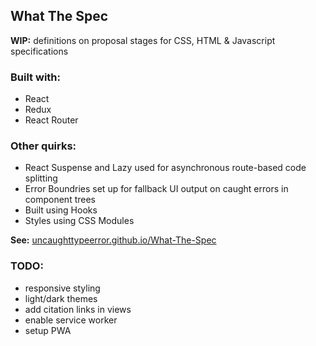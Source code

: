 ## What The Spec
**WIP:** definitions on proposal stages for CSS, HTML & Javascript specifications

### Built with:
- React
- Redux
- React Router

### Other quirks:
- React Suspense and Lazy used for asynchronous route-based code splitting
- Error Boundries set up for fallback UI output on caught errors in component trees
- Built using Hooks
- Styles using CSS Modules

**See:** [uncaughttypeerror.github.io/What-The-Spec](https://uncaughttypeerror.github.io/What-The-Spec/)

### TODO:
- responsive styling
- light/dark themes
- add citation links in views
- enable service worker
- setup PWA